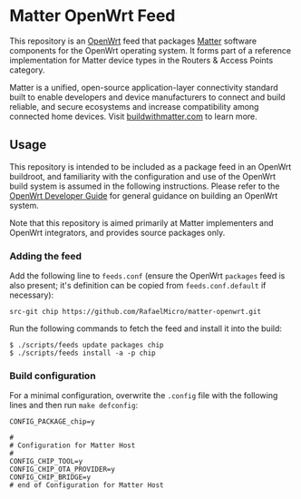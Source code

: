 # Matter OpenWrt Feed

This repository is an [OpenWrt](https://openwrt.org) feed that packages [Matter](https://github.com/project-chip/connectedhomeip) software components for the OpenWrt operating system. It forms part of a reference implementation for Matter device types in the Routers & Access Points category.

Matter is a unified, open-source application-layer connectivity standard built to enable developers and device manufacturers to connect and build reliable, and secure ecosystems and increase compatibility among connected home devices. Visit [buildwithmatter.com](http://buildwithmatter.com) to learn more.

## Usage

This repository is intended to be included as a package feed in an OpenWrt buildroot, and familiarity with the configuration and use of the OpenWrt build system is assumed in the following instructions. Please refer to the [OpenWrt Developer Guide](https://openwrt.org/docs/guide-developer/start) for general guidance on building an OpenWrt system.

Note that this repository is aimed primarily at Matter implementers and OpenWrt integrators, and provides source packages only.

### Adding the feed

Add the following line to `feeds.conf` (ensure the OpenWrt `packages` feed is also present; it's definition can be copied from `feeds.conf.default` if necessary):

```
src-git chip https://github.com/RafaelMicro/matter-openwrt.git
```

Run the following commands to fetch the feed and install it into the build:

```
$ ./scripts/feeds update packages chip
$ ./scripts/feeds install -a -p chip
```

### Build configuration

For a minimal configuration, overwrite the `.config` file with the following lines and then run `make defconfig`:

```
CONFIG_PACKAGE_chip=y

#
# Configuration for Matter Host
#
CONFIG_CHIP_TOOL=y
CONFIG_CHIP_OTA_PROVIDER=y
CONFIG_CHIP_BRIDGE=y
# end of Configuration for Matter Host
```

